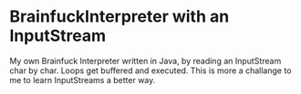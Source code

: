 # BrainfuckInterpreter with an InputStream
My own Brainfuck Interpreter written in Java, by reading an InputStream char by char. 
Loops get buffered and executed. This is more a challange to me to learn InputStreams a better way. 
